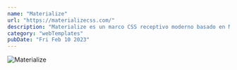 ```yaml
---
name: "Materialize"
url: "https://materializecss.com/"
description: "Materialize es un marco CSS receptivo moderno basado en Material Design de Google."
category: "webTemplates"
pubDate: "Fri Feb 10 2023"
---
```

![Materialize](https://user-images.githubusercontent.com/70978816/218231374-a632620b-c389-43b2-91db-0bb2abca28b7.png)
